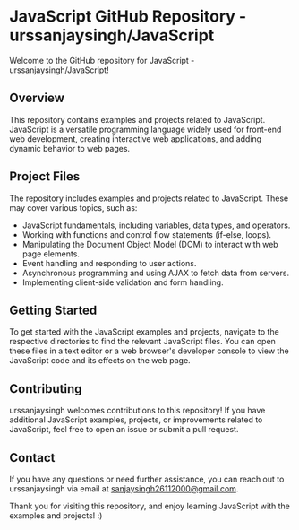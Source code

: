 # JavaScript GitHub Repository - urssanjaysingh/JavaScript

Welcome to the GitHub repository for JavaScript - urssanjaysingh/JavaScript!

## Overview

This repository contains examples and projects related to JavaScript. JavaScript is a versatile programming language widely used for front-end web development, creating interactive web applications, and adding dynamic behavior to web pages.

## Project Files

The repository includes examples and projects related to JavaScript. These may cover various topics, such as:

- JavaScript fundamentals, including variables, data types, and operators.
- Working with functions and control flow statements (if-else, loops).
- Manipulating the Document Object Model (DOM) to interact with web page elements.
- Event handling and responding to user actions.
- Asynchronous programming and using AJAX to fetch data from servers.
- Implementing client-side validation and form handling.

## Getting Started

To get started with the JavaScript examples and projects, navigate to the respective directories to find the relevant JavaScript files. You can open these files in a text editor or a web browser's developer console to view the JavaScript code and its effects on the web page.

## Contributing

urssanjaysingh welcomes contributions to this repository! If you have additional JavaScript examples, projects, or improvements related to JavaScript, feel free to open an issue or submit a pull request.

## Contact

If you have any questions or need further assistance, you can reach out to urssanjaysingh via email at sanjaysingh26112000@gmail.com.

Thank you for visiting this repository, and enjoy learning JavaScript with the examples and projects! :)
